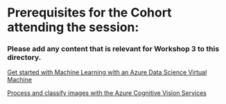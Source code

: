 # Prerequisites for the Cohort attending the session: 
### Please add any content that is relevant for Workshop 3 to this directory. 

[Get started with Machine Learning with an Azure Data Science Virtual Machine](https://docs.microsoft.com/en-gb/learn/paths/get-started-with-azure-dsvm/) 

[Process and classify images with the Azure Cognitive Vision Services](https://docs.microsoft.com/en-gb/learn/paths/classify-images-with-vision-services/) 
